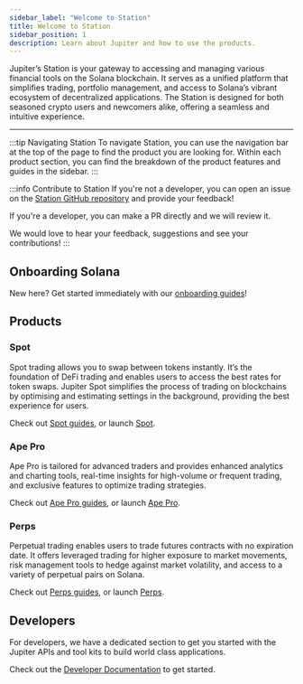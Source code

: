 ```yaml
---
sidebar_label: "Welcome to Station"
title: Welcome to Station
sidebar_position: 1
description: Learn about Jupiter and how to use the products.
---
```


<head>
    <title>Guides</title>
    <meta name="twitter:card" content="summary" />
</head>

Jupiter’s Station is your gateway to accessing and managing various financial tools on the Solana blockchain. It serves as a unified platform that simplifies trading, portfolio management, and access to Solana’s vibrant ecosystem of decentralized applications. The Station is designed for both seasoned crypto users and newcomers alike, offering a seamless and intuitive experience.

---

:::tip Navigating Station
To navigate Station, you can use the navigation bar at the top of the page to find the product you are looking for. Within each product section, you can find the breakdown of the product features and guides in the sidebar.
:::

:::info Contribute to Station
If you're not a developer, you can open an issue on the [Station GitHub repository](https://github.com/jup-ag/space-station/issues/) and provide your feedback!

If you're a developer, you can make a PR directly and we will review it.

We would love to hear your feedback, suggestions and see your contributions!
:::

## Onboarding Solana

New here? Get started immediately with our [onboarding guides](/guides/onboard)!

## Products

### Spot

Spot trading allows you to swap between tokens instantly. It’s the foundation of DeFi trading and enables users to access the best rates for token swaps. Jupiter Spot simplifies the process of trading on blockchains by optimising and estimating settings in the background, providing the best experience for users.

Check out [Spot guides](/guides/spot), or launch [Spot](https://jup.ag/).

### Ape Pro

Ape Pro is tailored for advanced traders and provides enhanced analytics and charting tools, real-time insights for high-volume or frequent trading, and exclusive features to optimize trading strategies.

Check out [Ape Pro guides](/guides/apepro/quickstart), or launch [Ape Pro](https://ape.pro/).

### Perps

Perpetual trading enables users to trade futures contracts with no expiration date. It offers leveraged trading for higher exposure to market movements, risk management tools to hedge against market volatility, and access to a variety of perpetual pairs on Solana.

Check out [Perps guides](/guides/perps/quickstart), or launch [Perps](https://jup.ag/perps).

## Developers

For developers, we have a dedicated section to get you started with the Jupiter APIs and tool kits to build world class applications.

Check out the [Developer Documentation](/docs) to get started.
